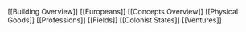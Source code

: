 [[Building Overview]]
[[Europeans]]
[[Concepts Overview]]
[[Physical Goods]]
[[Professions]]
[[Fields]]
[[Colonist States]]
[[Ventures]]